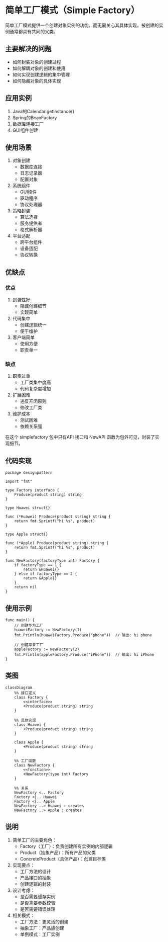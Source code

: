 # 简单工厂模式（Simple Factory）
简单工厂模式提供一个创建对象实例的功能，而无需关心其具体实现。被创建的实例通常都具有共同的父类。

## 主要解决的问题
- 如何封装对象的创建过程
- 如何解耦对象的创建和使用
- 如何实现创建逻辑的集中管理
- 如何隐藏对象的具体实现

## 应用实例
1. Java的Calendar.getInstance()
2. Spring的BeanFactory
3. 数据库连接工厂
4. GUI组件创建

## 使用场景
1. 对象创建
   - 数据库连接
   - 日志记录器
   - 配置对象
2. 系统组件
   - GUI控件
   - 驱动程序
   - 协议处理器
3. 策略封装
   - 算法选择
   - 服务提供者
   - 格式解析器
4. 平台适配
   - 跨平台组件
   - 设备适配
   - 协议转换

## 优缺点
### 优点
1. 封装性好
   - 隐藏创建细节
   - 实现简单
2. 代码集中
   - 创建逻辑统一
   - 便于维护
3. 客户端简单
   - 使用方便
   - 职责单一

### 缺点
1. 职责过重
   - 工厂类集中度高
   - 代码复杂度增加
2. 扩展困难
   - 违反开闭原则
   - 修改工厂类
3. 维护成本
   - 测试困难
   - 依赖关系强

在这个 simplefactory 包中只有API 接口和 NewAPI 函数为包外可见，封装了实现细节。

## 代码实现

```golang
package designpattern

import "fmt"

type Factory interface {
	Produce(product string) string
}

type Huawei struct{}

func (*Huawei) Produce(product string) string {
	return fmt.Sprintf("hi %s", product)
}

type Apple struct{}

func (*Apple) Produce(product string) string {
	return fmt.Sprintf("hi %s", product)
}

func NewFactory(factoryType int) Factory {
	if factoryType == 1 {
		return &Huawei{}
	} else if factoryType == 2 {
		return &Apple{}
	}
	return nil
}
```

## 使用示例

```golang
func main() {
    // 创建华为工厂
    huaweiFactory := NewFactory(1)
    fmt.Println(huaweiFactory.Produce("phone"))  // 输出: hi phone

    // 创建苹果工厂
    appleFactory := NewFactory(2)
    fmt.Println(appleFactory.Produce("iPhone"))  // 输出: hi iPhone
}
```

## 类图
```mermaid
classDiagram
    %% 接口定义
    class Factory {
        <<interface>>
        +Produce(product string) string
    }

    %% 具体实现
    class Huawei {
        +Produce(product string) string
    }

    class Apple {
        +Produce(product string) string
    }

    %% 工厂函数
    class NewFactory {
        <<function>>
        +NewFactory(type int) Factory
    }

    %% 关系
    NewFactory <.. Factory
    Factory <|.. Huawei
    Factory <|.. Apple
    NewFactory ..> Huawei : creates
    NewFactory ..> Apple : creates
```

## 说明
1. 简单工厂的主要角色：
   - Factory（工厂）：负责创建所有实例的内部逻辑
   - Product（抽象产品）：所有产品的父类
   - ConcreteProduct（具体产品）：创建目标类
2. 实现要点：
   - 工厂方法的设计
   - 产品接口的抽象
   - 创建逻辑的封装
3. 设计考虑：
   - 是否需要缓存实例
   - 是否需要参数校验
   - 是否需要错误处理
4. 相关模式：
   - 工厂方法：更灵活的创建
   - 抽象工厂：产品族创建
   - 单例模式：工厂实例